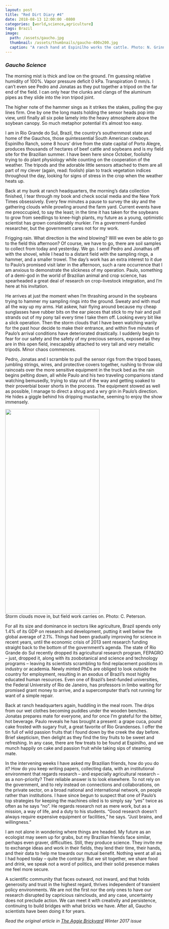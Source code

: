 ```yaml
---
layout: post
title: "Red Dirt Diary #4"
date: 2018-08-13 12:00:00 -0800
categories: [world,science,agriculture]
tags: Brazil
image:
  path: /assets/gaucho.jpg     
  thumbnail: /assets/thumbnails/gaucho-400x200.jpg
  caption: "A ranch hand at Espinilho works the cattle. Photo: N. Grinnell"
---
```

### *Gaucho Science*
The morning mist is thick and low on the ground. I’m guessing relative humidity of 100%. Vapor pressure deficit 0 kPa. Transpiration 0 mm/s. I can’t even see Pedro and Jonatas as they put together a tripod on the far end of the field. I can only hear the clunks and clangs of the aluminum pipes as they slide into the iron tripod joint.

The higher note of the hammer sings as it strikes the stakes, pulling the guy lines firm. One by one the long masts holding the sensor heads pop into view, until finally all six poke lamely into the heavy atmosphere above the soybean canopy. So much metaphor potential it’s almost too easy.

I am in Rio Grande do Sul, Brazil, the country’s southernmost state and home of the Gauchos, those quintessential South American cowboys. Espinilho Ranch, some 8 hours’ drive from the state capital of Porto Alegre, produces thousands of hectares of beef cattle and soybeans and is my field site for the Brazilian summer. I have been here since October, foolishly trying to do plant physiology while counting on the cooperation of the weather. The tripods and the adorable little sensors attached to them are all part of my clever (again, read: foolish) plan to track vegetation indices throughout the day, looking for signs of stress in the crop when the weather heats up.

Back at my bunk at ranch headquarters, the morning’s data collection finished, I tear through my book and check social media and the New York Times obsessively. Every few minutes a pause to survey the sky and the gathering clouds while prowling around the farm yard. Current events have me preoccupied, to say the least; in the time it has taken for the soybeans to grow from seedlings to knee-high plants, my future as a young, optimistic scientist has grown considerably murkier. I’m a government-funded researcher, but the government cares not for my work.

Frigging rain. What direction is the wind blowing? Will we even be able to go to the field this afternoon? Of course, we have to go, there are soil samples to collect from today and yesterday. We go. I send Pedro and Jonathas off with the shovel, while I head to a distant field with the sampling rings, a hammer, and a smaller trowel. The day’s work has an extra interest to it due to Paulo’s promised visit later in the afternoon, such a rare occurrence that I am anxious to demonstrate the slickness of my operation. Paulo, something of a demi-god in the world of Brazilian animal and crop science, has spearheaded a great deal of research on crop-livestock integration, and I’m here at his invitation.

He arrives at just the moment when I’m thrashing around in the soybeans trying to hammer my sampling rings into the ground. Sweaty and with mud all the way up my arms. Hat askew, hair flying around because my cheap sunglasses have rubber bits on the ear pieces that stick to my hair and pull strands out of my pony tail every time I take them off. Looking every bit like a slick operation. Then the storm clouds that I have been watching warily for the past hour decide to make their entrance, and within five minutes of Paulo’s arrival conditions have deteriorated drastically. I suddenly begin to fear for our safety and the safety of my precious sensors, exposed as they are in this open field, inescapably attached to very tall and very metallic tripods. Minor chaos commences.

Pedro, Jonatas and I scramble to pull the sensor rigs from the tripod bases, jumbling strings, wires, and protective covers together, rushing to throw old raincoats over the more sensitive equipment in the truck bed as the rain begins pelting down, all while Paulo and his two traveling companions stand watching bemusedly, trying to stay out of the way and getting soaked to their proverbial boxer shorts in the process.  The equipment stowed as well as possible, I manage to direct a shrug and a wry grin in Paulo’s direction. He hides a giggle behind his dripping mustache, seeming to enjoy the show immensely.

<img src="{{site.baseurl}}/assets/fieldtruck.jpg" class="align-left" alt="" height="650" width="300">
<figcaption>Storm clouds move in, but field work carries on. Photo: C. Peterson.</figcaption>

For all its size and dominance in sectors like agriculture, Brazil spends only 1.4% of its GDP on research and development, putting it well below the global average of 2.1%. Things had been gradually improving for science in recent years, until the economic crisis of 2013 sent research funding straight back to the bottom of the government’s agenda. The state of Rio Grande do Sul recently dropped its agricultural research program, FEPAGRO –  just, dropped it, along with its zoobotanical and science and technology programs – leaving its scientists scrambling to find replacement positions in industry or academia. Newly minted PhDs are obliged to look outside the country for employment, resulting in an exodus of Brazil’s most highly educated human resources. Even one of Brazil’s best-funded universities, the Federal University of Rio de Janeiro, has professors in limbo waiting for promised grant money to arrive, and a supercomputer that’s not running for want of a simple repair.

Back at ranch headquarters again, huddling in the meal room. The drips from our wet clothes becoming puddles under the wooden benches. Jonatas prepares mate for everyone, and for once I’m grateful for the bitter, hot beverage. Paulo reveals he has brought a present: a grape cuca, pound cake frosted with sugary fruit, a great favorite of Rio Grandenses. I offer the tin full of wild passion fruits that I found down by the creek the day before. Brief skepticism, then delight as they find the tiny fruits to be sweet and refreshing. In any case, there are few treats to be found at Espinilho, and we munch happily on cake and passion fruit while taking sips of steaming mate.

In the intervening weeks I have asked my Brazilian friends, how do you do it? How do you keep writing papers, collecting data, with an institutional environment that regards research – and especially agricultural research – as a non-priority? Their reliable answer is to look elsewhere. To not rely on the government, and to rely instead on connections and collaborations, on the private sector, on a broad national and international network, on people rather than institutions. I have since begun to suspect that one of Paulo’s top strategies for keeping the machines oiled is to simply say “yes” twice as often as he says “no”. He regards research not as mere work, but as a mission, a way of life, and a duty to his students.  “Good research doesn’t always require expensive equipment or facilities,” he says. “Just brains, and willingness.”

I am not alone in wondering where things are headed. My future as an ecologist may seem up for grabs, but my Brazilian friends face similar, perhaps even graver, difficulties. Still, they produce science. They invite me to exchange ideas and work in their fields, they lend their time, their hands, and their data to help me towards our mutual benefit. Nothing went at all as I had hoped today – quite the contrary. But we sit together, we share food and drink, we speak not a word of politics, and their solid presence makes me feel more secure.

A scientific community that faces outward, not inward, and that holds generosity and trust in the highest regard, thrives independent of transient policy environments. We are not the first nor the only ones to have our research disrupted by capricious rainclouds, and any case, uncertainty does not preclude action. We can meet it with creativity and persistence, continuing to build bridges with what bricks we have. After all, Gaucho scientists have been doing it for years.

*Read the original article in [The Aggie Brickyard](https://aggiebrickyard.github.io/posts/WinterVol-IV/) Winter 2017 issue*
